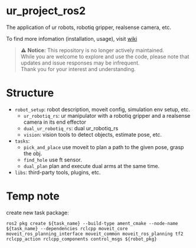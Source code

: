 # ur_project_ros2
The application of ur robots, robotiq gripper, realsense camera, etc. 

To find more infomation (installation, usage), visit [wiki](https://github.com/zitongbai/ur_project_ros2/wiki)

> ⚠️ **Notice:** This repository is no longer actively maintained.  
> While you are welcome to explore and use the code, please note that updates and issue responses may be infrequent.  
> Thank you for your interest and understanding.


# Structure


* `robot_setup`: robot description, moveit config, simulation env setup, etc. 
    * `ur_robotiq_rs`: ur manipulator with a robotiq gripper and a realsense camera in its end effector
    * `dual_ur_robotiq_rs`: dual ur_robotiq_rs
    * `vision`: vision tools to detect objects, estimate pose, etc. 
* `tasks`:
    * `pick_and_place` use moveit to plan a path to the given pose, grasp the obj.
    * `find_hole` use ft sensor.
    * `dual_plan` plan and execute dual arms at the same time.
* `libs`: third-party tools, plugins, etc. 

# Temp note

create new task package: 
```shell
ros2 pkg create ${task_name} --build-type ament_cmake --node-name ${task_name} --dependencies rclcpp moveit_core moveit_ros_planning_interface moveit_common moveit_ros_planning tf2 rclcpp_action rclcpp_components control_msgs ${robot_pkg}
```
